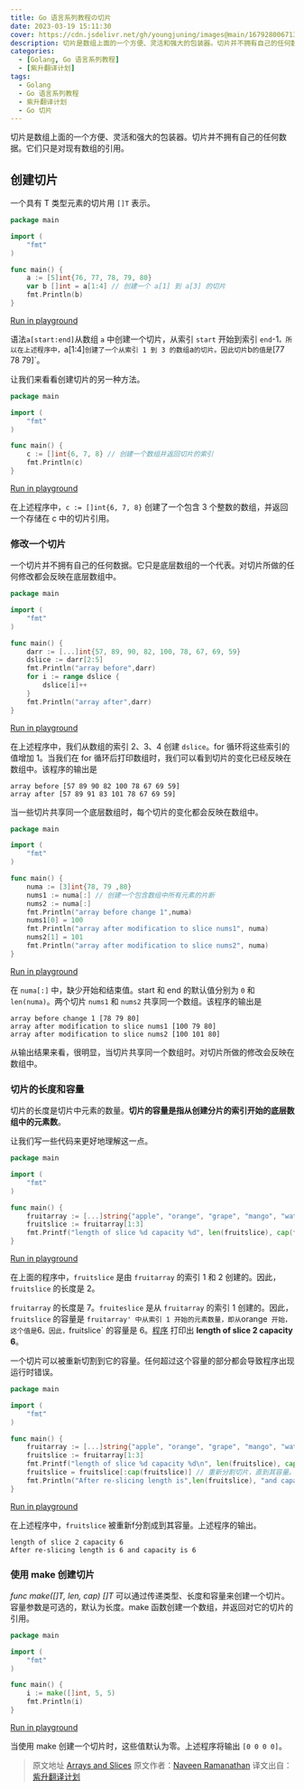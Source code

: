 ```yaml
---
title: Go 语言系列教程の切片
date: 2023-03-19 15:11:30
cover: https://cdn.jsdelivr.net/gh/youngjuning/images@main/1679280067130.png
description: 切片是数组上面的一个方便、灵活和强大的包装器。切片并不拥有自己的任何数据。它们只是对现有数组的引用。
categories:
  - [Golang, Go 语言系列教程]
  - [紫升翻译计划]
tags:
  - Golang
  - Go 语言系列教程
  - 紫升翻译计划
  - Go 切片
---
```


<ins class="adsbygoogle" style="display:block; text-align:center;"  data-ad-layout="in-article" data-ad-format="fluid" data-ad-client="ca-pub-7962287588031867" data-ad-slot="2542544532"></ins><script> (adsbygoogle = window.adsbygoogle || []).push({});</script>


切片是数组上面的一个方便、灵活和强大的包装器。切片并不拥有自己的任何数据。它们只是对现有数组的引用。

## 创建切片

一个具有 T 类型元素的切片用 `[]T` 表示。

```go
package main

import (
    "fmt"
)

func main() {
    a := [5]int{76, 77, 78, 79, 80}
    var b []int = a[1:4] // 创建一个 a[1] 到 a[3] 的切片
    fmt.Println(b)
}
```

[Run in playground](https://play.golang.org/p/Za6w5eubBB)

语法`a[start:end]`从数组 `a` 中创建一个切片，从索引 `start` 开始到索引 `end`-1`。所以在上述程序中，`a[1:4]` 创建了一个从索引 1 到 3 的数组 `a` 的切片。因此切片 `b` 的值是 `[77 78 79]`。

让我们来看看创建切片的另一种方法。

```go
package main

import (
    "fmt"
)

func main() {
    c := []int{6, 7, 8} // 创建一个数组并返回切片的索引
    fmt.Println(c)
}
```

[Run in playground](https://play.golang.org/p/_Z97MgXavA)

在上述程序中，`c := []int{6, 7, 8}` 创建了一个包含 3 个整数的数组，并返回一个存储在 c 中的切片引用。

### 修改一个切片

一个切片并不拥有自己的任何数据。它只是底层数组的一个代表。对切片所做的任何修改都会反映在底层数组中。

```go
package main

import (
    "fmt"
)

func main() {
    darr := [...]int{57, 89, 90, 82, 100, 78, 67, 69, 59}
    dslice := darr[2:5]
    fmt.Println("array before",darr)
    for i := range dslice {
        dslice[i]++
    }
    fmt.Println("array after",darr)
}
```

[Run in playground](<https://play.golang.org/p/6FinudNf1k >)

在上述程序中，我们从数组的索引 2、3、4 创建 `dslice`。for 循环将这些索引的值增加 1。当我们在 for 循环后打印数组时，我们可以看到切片的变化已经反映在数组中。该程序的输出是

```
array before [57 89 90 82 100 78 67 69 59]
array after [57 89 91 83 101 78 67 69 59]
```

当一些切片共享同一个底层数组时，每个切片的变化都会反映在数组中。

```go
package main

import (
    "fmt"
)

func main() {
    numa := [3]int{78, 79 ,80}
    nums1 := numa[:] // 创建一个包含数组中所有元素的片断
    nums2 := numa[:]
    fmt.Println("array before change 1",numa)
    nums1[0] = 100
    fmt.Println("array after modification to slice nums1", numa)
    nums2[1] = 101
    fmt.Println("array after modification to slice nums2", numa)
}
```

[Run in playground](https://play.golang.org/p/mdNi4cs854)

在 `numa[:]` 中，缺少开始和结束值。start 和 end 的默认值分别为 `0` 和 `len(numa)`。两个切片 `nums1` 和 `nums2` 共享同一个数组。该程序的输出是

```
array before change 1 [78 79 80]
array after modification to slice nums1 [100 79 80]
array after modification to slice nums2 [100 101 80]
```

从输出结果来看，很明显，当切片共享同一个数组时。对切片所做的修改会反映在数组中。

### 切片的长度和容量

切片的长度是切片中元素的数量。**切片的容量是指从创建分片的索引开始的底层数组中的元素数**。

让我们写一些代码来更好地理解这一点。

```go
package main

import (
    "fmt"
)

func main() {
    fruitarray := [...]string{"apple", "orange", "grape", "mango", "water melon", "pine apple", "chikoo"}
    fruitslice := fruitarray[1:3]
    fmt.Printf("length of slice %d capacity %d", len(fruitslice), cap(fruitslice)) // 切的长度为 2，容量为 6
}
```

[Run in playground](https://play.golang.org/p/a1WOcdv827)

在上面的程序中，`fruitslice` 是由 `fruitarray` 的索引 1 和 2 创建的。因此，`fruitslice` 的长度是 2。

`fruitarray` 的长度是 7。`fruiteslice` 是从 `fruitarray` 的索引 1 创建的。因此，`fruitslice` 的容量是 `fruitarray' 中从索引 1 开始的元素数量，即从`orange` 开始，这个值是`6`。因此，`fruitslice` 的容量是 6。[程序](https://play.golang.org/p/a1WOcdv827) 打印出 **length of slice 2 capacity 6**。

一个切片可以被重新切割到它的容量。任何超过这个容量的部分都会导致程序出现运行时错误。

```go
package main

import (
    "fmt"
)

func main() {
    fruitarray := [...]string{"apple", "orange", "grape", "mango", "water melon", "pine apple", "chikoo"}
    fruitslice := fruitarray[1:3]
    fmt.Printf("length of slice %d capacity %d\n", len(fruitslice), cap(fruitslice)) // 长度为 2，容量为 6
    fruitslice = fruitslice[:cap(fruitslice)] // 重新分割切片，直到其容量。
    fmt.Println("After re-slicing length is",len(fruitslice), "and capacity is",cap(fruitslice))
}
```

[Run in playground](<https://play.golang.org/p/GcNzOOGicu >)

在上述程序中，`fruitslice` 被重新f分割成到其容量。上述程序的输出。

```
length of slice 2 capacity 6
After re-slicing length is 6 and capacity is 6
```

### 使用 make 创建切片

_func make([]T, len, cap) []T_ 可以通过传递类型、长度和容量来创建一个切片。容量参数是可选的，默认为长度。make 函数创建一个数组，并返回对它的切片的引用。

```go
package main

import (
    "fmt"
)

func main() {
    i := make([]int, 5, 5)
    fmt.Println(i)
}
```

[Run in playground](https://play.golang.org/p/M4OqxzerxN)

当使用 make 创建一个切片时，这些值默认为零。上述程序将输出 `[0 0 0 0]`。

> 原文地址 [Arrays and Slices](https://golangbot.com/arrays-and-slices/)
> 原文作者：[Naveen Ramanathan](https://golangbot.com/about/)
> 译文出自：[紫升翻译计划](https://youngjuning.js.org/categories/%E6%B4%9B%E7%AB%B9%E7%BF%BB%E8%AF%91%E8%AE%A1%E5%88%92/)
